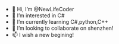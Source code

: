 - 👋 Hi, I’m @NewLifeCoder
- 👀 I’m interested in C#
- 🌱 I’m currently learning C#,python,C++
- 💞️ I’m looking to collaborate on shenzhen!
- 📫 I wish a new begining!

<!---
NewLifeCoder/NewLifeCoder is a ✨ special ✨ repository because its `README.md` (this file) appears on your GitHub profile.
You can click the Preview link to take a look at your changes.
--->
